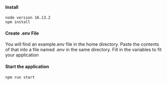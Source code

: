 #### Install
```
node version 16.13.2
npm install
```

#### Create .env File
You will find an example.env file in the home directory. Paste the contents of that into a file named .env in the same directory.
Fill in the variables to fit your application


#### Start the application
```
npm run start
```

